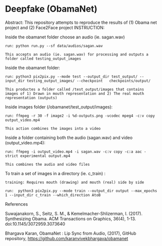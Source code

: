 # Deepfake (ObamaNet)

Abstract: This repository attempts to reproduce the results of (1) Obama net project and (2) Face2Face project
INSTRUCTION:

Inside the obamanet folder choose an audio (ie. sagan.wav)

	run: python run.py --sf data/audios/sagan.wav

	This accepts an audio (ie. sagan.wav) for processing and outputs a folder called testing_output_images




Inside the obamanet folder:

	run: python3 pix2pix.py --mode test --output_dir test_output/ --input_dir testing_output_images/ --checkpoint 	checkpoints/output/

	This productes a folder called /test_output/images that contains images of 1) Drawn in mouth representation and 2) The real mouth representation (outputs)




Inside images folder (/obamanet/test_output/images):

	run: ffmpeg -r 30 -f image2 -i %d-outputs.png -vcodec mpeg4 -c:v copy output_video.mp4

	This action combines the images into a video




Inside a folder containing both the audio (sagan.wav) and video (output_video.mp4):

	run: ffmpeg -i output_video.mp4 -i sagan.wav -c:v copy -c:a aac -strict experimental output.mp4

	This combines the audio and video files






To train a set of images in a directory (ie. c_train) :

	training: Requires mouth (drawing) and mouth (real) side by side

	run:  python3 pix2pix.py --mode train --output_dir output --max_epochs 1 --input_dir c_train --which_direction AtoB

References 

Suwajanakorn, S., Seitz, S. M., & Kemelmacher-Shlizerman, I. (2017). Synthesizing Obama. ACM Transactions on Graphics, 36(4), 1-13. doi:10.1145/3072959.3073640 

 Bhargava Karan, ObamaNet : Lip Sync from Audio, (2017), GitHub repository, https://github.com/karanvivekbhargava/obamanet
